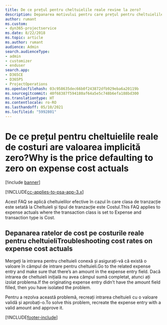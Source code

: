 ```yaml
---
title: De ce prețul pentru cheltuielile reale revine la zero?
description: Depanarea motivului pentru care prețul pentru cheltuielile reale revine la zero.
author: rumant
ms.custom:
- dyn365-projectservice
ms.date: 8/22/2018
ms.topic: article
ms.author: rumant
audience: Admin
search.audienceType:
- admin
- customizer
- enduser
search.app:
- D365CE
- D365PS
- ProjectOperations
ms.openlocfilehash: 03c958635dec66b0f243872dfb929eba6a20119b
ms.sourcegitcommit: 40f68387f594180af64a5e5c748b6efa188bd300
ms.translationtype: HT
ms.contentlocale: ro-RO
ms.lasthandoff: 05/10/2021
ms.locfileid: "5992801"
---
```

# <a name="why-is-the-price-defaulting-to-zero-on-expense-cost-actuals"></a><span data-ttu-id="e341f-103">De ce prețul pentru cheltuielile reale de costuri are valoarea implicită zero?</span><span class="sxs-lookup"><span data-stu-id="e341f-103">Why is the price defaulting to zero on expense cost actuals</span></span>

[!include [banner](../includes/psa-now-project-operations.md)]

[!INCLUDE[cc-applies-to-psa-app-3.x](../includes/cc-applies-to-psa-app-3x.md)]

<span data-ttu-id="e341f-104">Acest FAQ se aplică cheltuielilor efective în cazul în care clasa de tranzacție este setată la Cheltuieli și tipul de tranzacție este Costul.</span><span class="sxs-lookup"><span data-stu-id="e341f-104">This FAQ applies to expense actuals where the transaction class is set to Expense and transaction type is Cost.</span></span>

## <a name="troubleshooting-cost-rates-on-expense-cost-actuals"></a><span data-ttu-id="e341f-105">Depanarea ratelor de cost pe costurile reale pentru cheltuieli</span><span class="sxs-lookup"><span data-stu-id="e341f-105">Troubleshooting cost rates on expense cost actuals</span></span>

<span data-ttu-id="e341f-106">Mergeți la intrarea pentru cheltuieli conexă și asigurați-vă că există o valoare în câmpul de intrare pentru cheltuieli.</span><span class="sxs-lookup"><span data-stu-id="e341f-106">Go to the related expense entry and make sure that there’s an amount in the expense entry field.</span></span> <span data-ttu-id="e341f-107">Dacă intrarea de cheltuieli inițială nu avea câmpul sumă completat, atunci ați izolat problema.</span><span class="sxs-lookup"><span data-stu-id="e341f-107">If the originating expense entry didn’t have the amount field filled, then you have isolated the problem.</span></span>
 
<span data-ttu-id="e341f-108">Pentru a rezolva această problemă, recreați intrarea cheltuieli cu o valoare validă și aprobați-o.</span><span class="sxs-lookup"><span data-stu-id="e341f-108">To solve this problem, recreate the expense entry with a valid amount and approve it.</span></span>


[!INCLUDE[footer-include](../includes/footer-banner.md)]